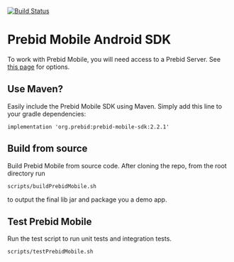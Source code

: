 [![Build Status](https://api.travis-ci.org/prebid/prebid-mobile-android.svg?branch=master)](https://travis-ci.org/prebid/prebid-mobile-android)

# Prebid Mobile Android SDK

To work with Prebid Mobile, you will need access to a Prebid Server.
See [this page](https://docs.prebid.org/prebid-server/overview/prebid-server-overview.html) for options.

## Use Maven?

Easily include the Prebid Mobile SDK using Maven. Simply add this line to your gradle dependencies:

```
implementation 'org.prebid:prebid-mobile-sdk:2.2.1'
```

## Build from source

Build Prebid Mobile from source code. After cloning the repo, from the root directory run

```
scripts/buildPrebidMobile.sh
```

to output the final lib jar and package you a demo app.


## Test Prebid Mobile

Run the test script to run unit tests and integration tests.

```
scripts/testPrebidMobile.sh
```
